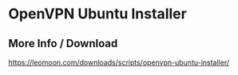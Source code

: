 # OpenVPN Ubuntu Installer
## More Info / Download
https://leomoon.com/downloads/scripts/openvpn-ubuntu-installer/
